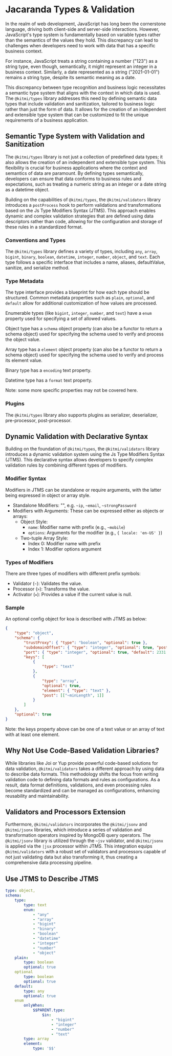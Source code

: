 # Jacaranda Types & Validation

In the realm of web development, JavaScript has long been the cornerstone language, driving both client-side and server-side interactions. However, JavaScript's type system is fundamentally based on variable types rather than the semantics of the values they hold. This discrepancy can lead to challenges when developers need to work with data that has a specific business context.

For instance, JavaScript treats a string containing a number ("123") as a string type, even though, semantically, it might represent an integer in a business context. Similarly, a date represented as a string ("2021-01-01") remains a string type, despite its semantic meaning as a date.

This discrepancy between type recognition and business logic necessitates a semantic type system that aligns with the context in which data is used. The `@kitmi/types` library addresses this need by defining semantic data types that include validation and sanitization, tailored to business logic rather than just the form of data. It allows for the creation of an independent and extensible type system that can be customized to fit the unique requirements of a business application.

## Semantic Type System with Validation and Sanitization

The `@kitmi/types` library is not just a collection of predefined data types; it also allows the creation of an independent and extensible type system. This flexibility is crucial for business applications where the context and semantics of data are paramount. By defining types semantically, developers can ensure that data conforms to business rules and expectations, such as treating a numeric string as an integer or a date string as a datetime object.

Building on the capabilities of `@kitmi/types`, the `@kitmi/validators` library introduces a `postProcess` hook to perform validations and transformations based on the Js Type Modifiers Syntax (JTMS). This approach enables dynamic and complex validation strategies that are defined using data descriptors rather than code, allowing for the configuration and storage of these rules in a standardized format.

### Conventions and Types

The `@kitmi/types` library defines a variety of types, including `any`, `array`, `bigint`, `binary`, `boolean`, `datetime`, `integer`, `number`, `object`, and `text`. Each type follows a specific interface that includes a name, aliases, defaultValue, sanitize, and serialize method.

### Type Metadata

The type interface provides a blueprint for how each type should be structured. Common metadata properties such as `plain`, `optional`, and `default` allow for additional customization of how values are processed.

Enumerable types (like `bigint`, `integer`, `number`, and `text`) have a `enum` property used for specifying a set of allowed values.

Object type has a `schema` object property (can also be a functor to return a schema object) used for specifying the schema used to verify and process the object value.

Array type has a `element` object property (can also be a functor to return a schema object) used for specifying the schema used to verify and process its element value.

Binary type has a `encoding` text property.

Datetime type has a `format` text property.

Note: some more specific properties may not be covered here.

### Plugins

The `@kitmi/types` library also supports plugins as serializer, deserializer, pre-processor, post-processor.

## Dynamic Validation with Declarative Syntax

Building on the foundation of `@kitmi/types`, the `@kitmi/validators` library introduces a dynamic validation system using the Js Type Modifiers Syntax (JTMS). This declarative syntax allows developers to specify complex validation rules by combining different types of modifiers.

### Modifier Syntax

Modifiers in JTMS can be standalone or require arguments, with the latter being expressed in object or array style.

-   Standalone Modifiers: "<type-prefix><modifier-name>", e.g. `~ip`, `~email`, `~strongPassword`
-   Modifiers with Arguments: These can be expressed either as objects or arrays:
    -   Object Style:
        -   `name`: Modifier name with prefix (e.g., `~mobile`)
        -   `options`: Arguments for the modifier (e.g., `{ locale: 'en-US' }`)
    -   Two-tuple Array Style:
        -   Index 0: Modifier name with prefix
        -   Index 1: Modifier options argument

### Types of Modifiers

There are three types of modifiers with different prefix symbols:

-   Validator (`~`): Validates the value.
-   Processor (`>`): Transforms the value.
-   Activator (`=`): Provides a value if the current value is null.

### Sample

An optional config object for koa is described with JTMS as below:

```json
{
    "type": "object",
    "schema": {
        "trustProxy": { "type": "boolean", "optional": true },
        "subdomainOffset": { "type": "integer", "optional": true, "post": [["~min", 2]] },
        "port": { "type": "integer", "optional": true, "default": 2331 },
        "keys": [
            {
                "type": "text"
            },
            {
                "type": "array",
                "optional": true,
                "element": { "type": "text" },
                "post": [["~minLength", 1]]
            }
        ]
    },
    "optional": true
}
```

Note: the keys property above can be one of a text value or an array of text with at least one element.

## Why Not Use Code-Based Validation Libraries?

While libraries like Joi or Yup provide powerful code-based solutions for data validation, `@kitmi/validators` takes a different approach by using data to describe data formats. This methodology shifts the focus from writing validation code to defining data formats and rules as configurations. As a result, data format definitions, validations, and even processing rules become standardized and can be managed as configurations, enhancing reusability and maintainability.

## Validators and Processors Extension

Furthermore, `@kitmi/validators` incorporates the `@kitmi/jsonv` and `@kitmi/jsonx` libraries, which introduce a series of validation and transformation operators inspired by MongoDB query operators. The `@kitmi/jsonv` library is utilized through the `~jsv` validator, and `@kitmi/jsonx` is applied via the `|jsx` processor within JTMS. This integration equips `@kitmi/validators` with a robust set of validators and processors capable of not just validating data but also transforming it, thus creating a comprehensive data processing pipeline.

## Use JTMS to Describe JTMS

```yaml
type: object,
schema:
    type:
        type: text
        enum:
            - "any"
            - "array"
            - "bigint"
            - "binary"
            - "boolean"
            - "datetime"
            - "integer"
            - "number"
            - "object"
    plain:
        type: boolean
        optional: true
    optional
        type: boolean
        optional: true
    default:
        type: any
        optional: true
    enum
        onlyWhen: 
            $$PARENT.type: 
                $in:
                    - "bigint"
                    - "integer" 
                    - "number"
                    - "text"
        type: array
        element: 
            type: '$$'

```
